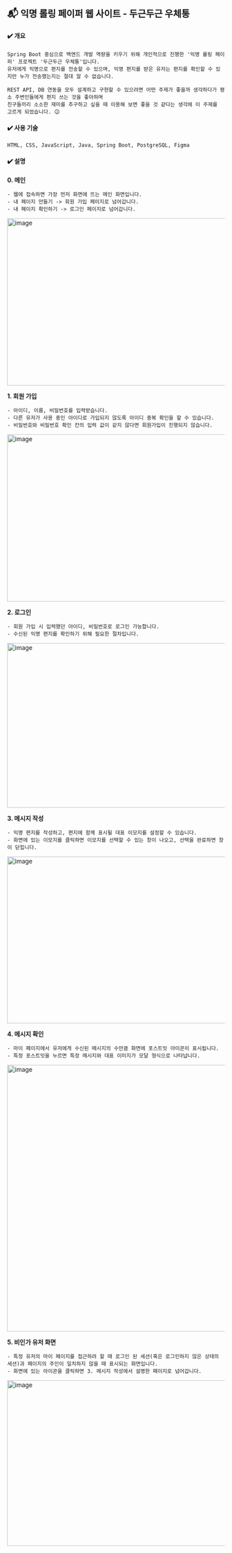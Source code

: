 ## 📬 익명 롤링 페이퍼 웹 사이트 - 두근두근 우체통

#### ✔️ 개요

```
Spring Boot 중심으로 백엔드 개발 역량을 키우기 위해 개인적으로 진행한 '익명 롤링 페이퍼' 프로젝트 '두근두근 우체통'입니다.
유저에게 익명으로 편지를 전송할 수 있으며, 익명 편지를 받은 유저는 편지를 확인할 수 있지만 누가 전송했는지는 절대 알 수 없습니다.

REST API, DB 연동을 모두 설계하고 구현할 수 있으려면 어떤 주제가 좋을까 생각하다가 평소 주변인들에게 편지 쓰는 것을 좋아하며
친구들끼리 소소한 재미를 추구하고 싶을 때 이용해 보면 좋을 것 같다는 생각에 이 주제를 고르게 되었습니다. 😉
```

#### ✔️ 사용 기술
```
HTML, CSS, JavaScript, Java, Spring Boot, PostgreSQL, Figma
```

#### ✔️ 설명

**0. 메인**
```
- 웹에 접속하면 가장 먼저 화면에 뜨는 메인 화면입니다.
- 내 페이지 만들기 -> 회원 가입 페이지로 넘어갑니다.
- 내 페이지 확인하기 -> 로그인 페이지로 넘어갑니다.
```

<img width="723" height="387" alt="image" src="https://github.com/user-attachments/assets/f8072df8-6bd4-4654-bd89-819a2f93598e" /> <br>


**1. 회원 가입**
```
- 아이디, 이름, 비밀번호를 입력받습니다.
- 다른 유저가 사용 중인 아이디로 가입되지 않도록 아이디 중복 확인을 할 수 있습니다.
- 비밀번호와 비밀번호 확인 칸의 입력 값이 같지 않다면 회원가입이 진행되지 않습니다.
```
<img width="722" height="387" alt="image" src="https://github.com/user-attachments/assets/cbc458de-e3d5-4a21-a0d9-b93d73d1c7cb" /> <br>

**2. 로그인**
```
- 회원 가입 시 입력했던 아이디, 비밀번호로 로그인 가능합니다.
- 수신된 익명 편지를 확인하기 위해 필요한 절차입니다.
```
<img width="725" height="381" alt="image" src="https://github.com/user-attachments/assets/d4045268-88be-474c-9d33-221f06eed1c1" /> <br>

**3. 메시지 작성**
```
- 익명 편지를 작성하고, 편지에 함께 표시될 대표 이모지를 설정할 수 있습니다.
- 화면에 있는 이모지를 클릭하면 이모지를 선택할 수 있는 창이 나오고, 선택을 완료하면 창이 닫힙니다.
```

<img width="726" height="386" alt="image" src="https://github.com/user-attachments/assets/e6d65d74-add6-4264-94f3-02e514e23dec" /> <br>

**4. 메시지 확인**
```
- 마이 페이지에서 유저에게 수신된 메시지의 수만큼 화면에 포스트잇 아이콘이 표시됩니다.
- 특정 포스트잇을 누르면 특정 메시지와 대표 이미지가 모달 형식으로 나타납니다. 
```
<img width="723" height="617" alt="image" src="https://github.com/user-attachments/assets/544961e3-1f5d-44a7-a561-886cbbf88039" /> <br>

**5. 비인가 유저 화면**
```
- 특정 유저의 마이 페이지를 접근하려 할 때 로그인 된 세션(혹은 로그인하지 않은 상태의 세션)과 페이지의 주인이 일치하지 않을 때 표시되는 화면입니다.
- 화면에 있는 아이콘을 클릭하면 3. 메시지 작성에서 설명한 페이지로 넘어갑니다.
```

<img width="731" height="383" alt="image" src="https://github.com/user-attachments/assets/8f7ef671-7dd4-4c0b-80f1-e6279664f793" /> <br>

